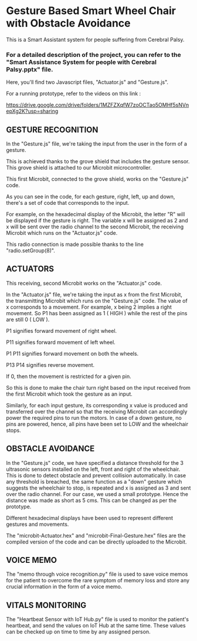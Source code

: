 # Gesture Based Smart Wheel Chair with Obstacle Avoidance

This is a Smart Assistant system for people suffering from Cerebral Palsy.

### For a detailed description of the project, you can refer to the "Smart Assistance System for people with Cerebral Palsy.pptx" file.

Here, you'll find two Javascript files, "Actuator.js" and "Gesture.js". 

For a running prototype, refer to the videos on this link : 

https://drive.google.com/drive/folders/1MZFZXqfW7zoOCTao5OMHf5sNVnepXg2K?usp=sharing

## GESTURE RECOGNITION

In the "Gesture.js" file, we're taking the input from the user in the form of a gesture.

This is achieved thanks to the grove shield that includes the gesture sensor.
This grove shield is attached to our Microbit microcontroller.

This first Microbit, connected to the grove shield, works on the "Gesture.js" code.

As you can see in the code, for each gesture, right, left, up and down, there's a set of code that corresponds to the input.

For example, on the hexadecimal display of the Microbit, the letter "R" will be displayed if the gesture is right.
The variable x will be assigned as 2 and x will be sent over the radio channel to the second Microbit, the receiving Microbit which runs on the "Actuator.js" code.

This radio connection is made possible thanks to the line "radio.setGroup(8)".

## ACTUATORS

This receiving, second Microbit works on the "Actuator.js" code.

In the "Actuator.js" file, we're taking the input as x from the first Microbit, the transmitting Microbit which runs on the "Gesture.js" code.
The value of x corresponds to a movement. For example, x being 2 implies a right movement. So P1 has been assigned as 1 ( HIGH ) while the rest of the pins are still 0 ( LOW ).

P1 signifies forward movement of right wheel.

P11 signifies forward movement of left wheel.

P1 P11 signifies forward movement on both the wheels.

P13 P14 signifies reverse movement.

If 0, then the movement is restricted for a given pin.

So this is done to make the chair turn right based on the input received from the first Microbit which took the gesture as an input.

Similarly, for each input gesture, its corresponding x value is produced and transferred over the channel so that the receiving Microbit can accordingly power the required pins to run the motors.
In case of a down gesture, no pins are powered, hence, all pins have been set to LOW and the wheelchair stops.

## OBSTACLE AVOIDANCE

In the "Gesture.js" code, we have specified a distance threshold for the 3 ultrasonic sensors installed on the left, front and right of the wheelchair.
This is done to detect obstacle and prevent collision automatically. In case any threshold is breached, the same function as a "down" gesture which suggests the wheelchair to stop, is repeated and x is assigned as 3 and sent over the radio channel.
For our case, we used a small prototype. Hence the distance was made as short as 5 cms. This can be changed as per the prototype.

Different hexadecimal displays have been used to represent different gestures and movements.

The "microbit-Actuator.hex" and "microbit-Final-Gesture.hex" files are the compiled version of the code and can be directly uploaded to the Microbit.

## VOICE MEMO

The "memo through voice recognition.py" file is used to save voice memos for the patient to overcome the rare symptom of memory loss and store any crucial information in the form of a voice memo.

## VITALS MONITORING

The "Heartbeat Sensor with IoT Hub.py" file is used to monitor the patient's heartbeat, and send the values on IoT Hub at the same time. These values can be checked up on time to time by any assigned person.



